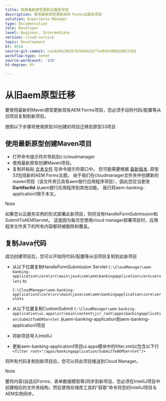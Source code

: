 ```yaml
---
title: 使用最新原型更新云服务项目
description: 使用最新原型更新AEM Forms云服务项目
solution: Experience Manager
type: Documentation
role: Developer
level: Beginner, Intermediate
version: cloud-service
topic: Development
kt: 9534
source-git-commit: cea9a9dc003b76369db1b7fedb9549062885258d
workflow-type: tm+mt
source-wordcount: '326'
ht-degree: 0%

---
```


# 从旧aem原型迁移

要使用最新的Maven原型更新现有AEM Forms项目，您必须手动将代码/配置等从旧项目复制到新项目。

按照以下步骤将使用原型30创建的项目迁移到原型33项目

## 使用最新原型创建Maven项目

* 打开命令提示符并导航到c:\cloudmanager
* 使用最新原型创建Maven项目。
* 复制并粘贴 [文本文件](assets/creating-maven-project.txt) 在命令提示符窗口中。 您可能需要根据 [最新版本](https://github.com/adobe/aem-project-archetype/releases). 原型33包括新的AEM Forms主题。
由于我们在cloudmanager文件夹中创建新的maven项目（该文件夹已具有aem银行应用程序项目），因此您应当更改 **DartifactId** 从aem银行应用程序到其他功能。 我已将aem-banking-application1用于本文。

>[!NOTE]
>
>如果您以云服务实例的形式部署此新项目，则将没有HandleFormSubmission和SubmitToAEMServlet。 这是因为每次您使用cloud manager部署项目时，应用程序文件夹下的所有内容都将被删除和覆盖。

## 复制Java代码

成功创建项目后，您可以开始将代码/配置等从旧项目复制到此新项目

* 从以下位置复制HandleFormSubmission Servlet ```C:\CloudManager\aem-banking-application\core\src\main\java\com\aem\bankingapplication\core\servlets```
to

   ```C:\CloudManager\aem-banking-application1\core\src\main\java\com\aem\bankingapplication\core\servlets```

* 从以下位置复制CustomSubmit
   ```C:\CloudManager\aem-banking-application\ui.apps\src\main\content\jcr_root\apps\bankingapplication\SubmitToAEMServlet``` 从aem-banking-application到aem-banking-application1项目

* 将新项目导入IntelliJ

* 更新aem-banking-application1项目ui.apps模块中的filter.xml以包含以下行
   ```<filter root="/apps/bankingapplication/SubmitToAEMServlet"/>```

将所有代码复制到新项目后，您可以将此项目推送到Cloud Manager。

>[!NOTE]
>
>要将内容(自适应Forms、表单数据模型等)同步到新项目，您必须在IntelliJ项目中创建相应的文件夹结构，然后使用存储库工具的“获取”命令将您的IntelliJ项目与AEM实例同步。
